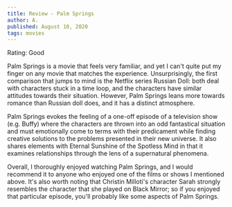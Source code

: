 ```yaml
---
title: Review - Palm Springs
author: A.
published: August 10, 2020
tags: movies
---
```


Rating: Good

Palm Springs is a movie that feels very familiar, and yet I can't quite put my
finger on any movie that matches the experience. Unsurprisingly, the
first comparison that jumps to mind is the Netflix series Russian Doll: both deal with
characters stuck in a time loop, and the characters have similar
attitudes towards their situation. However, Palm Springs leans more towards
romance than Russian doll does, and it has a distinct atmosphere.

Palm
Springs evokes the feeling of a one-off episode of a television show (e.g. Buffy)
where the characters are thrown into an odd fantastical situation and must
emotionally come to terms with their predicament while finding creative solutions
to the problems presented in their new universe. It also shares elements with
Eternal Sunshine
of the Spotless Mind in that it examines relationships through the lens of a
supernatural phenomena.

Overall, I thoroughly enjoyed watching Palm Springs, and I would recommend it
to anyone who enjoyed one of the films or shows I mentioned above. 
It's also worth noting that Christin Milloti's character Sarah strongly resembles
the character that she played on Black Mirror; so if you enjoyed that particular
episode, you'll probably like some aspects of Palm Springs.
